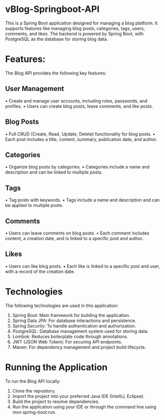 # vBlog-Springboot-API
This is a Spring Boot application designed for managing a blog platform. It supports features like managing blog posts, categories, tags, users, comments, and likes. The backend is powered by Spring Boot, with PostgreSQL as the database for storing blog data.

# Features:
The Blog API provides the following key features:

User Management
---------------
•	Create and manage user accounts, including roles, passwords, and profiles.
•	Users can create blog posts, leave comments, and like posts.

Blog Posts
---------------
•	Full CRUD (Create, Read, Update, Delete) functionality for blog posts.
•	Each post includes a title, content, summary, publication date, and author.

Categories
---------------
•	Organize blog posts by categories.
•	Categories include a name and description and can be linked to multiple posts.

Tags
---------------
•	Tag posts with keywords.
•	Tags include a name and description and can be applied to multiple posts.

Comments
---------------
•	Users can leave comments on blog posts.
•	Each comment includes content, a creation date, and is linked to a specific post and author.

Likes
---------------
•	Users can like blog posts.
•	Each like is linked to a specific post and user, with a record of the creation date.

# Technologies
The following technologies are used in this application:

1. Spring Boot: Main framework for building the application.
2. Spring Data JPA: For database interactions and persistence.
3. Spring Security: To handle authentication and authorization.
4. PostgreSQL: Database management system used for storing data.
5. Lombok: Reduces boilerplate code through annotations.
6. JWT (JSON Web Token): For securing API endpoints.
7. Maven: For dependency management and project build lifecycle.

# Running the Application
To run the Blog API locally:
1.	Clone the repository.
2.	Import the project into your preferred Java IDE (IntelliJ, Eclipse).
3.	Build the project to resolve dependencies.
4.	Run the application using your IDE or through the command line using mvn spring-boot:run.
